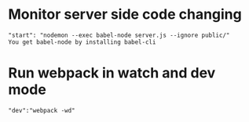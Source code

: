 # Monitor server side code changing
    "start": "nodemon --exec babel-node server.js --ignore public/"
    You get babel-node by installing babel-cli 

# Run webpack in watch and dev mode
    "dev":"webpack -wd"